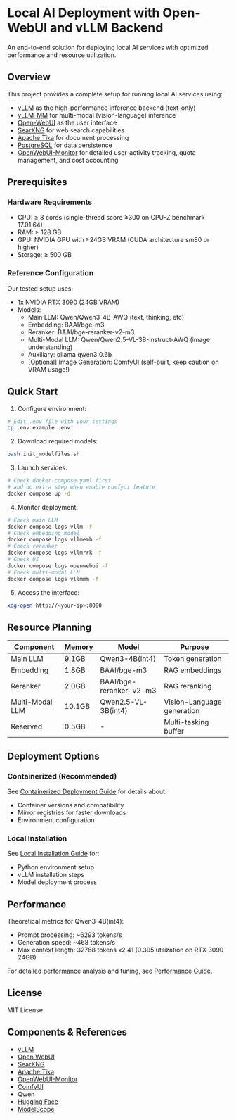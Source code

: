 # Local AI Deployment with Open-WebUI and vLLM Backend

An end-to-end solution for deploying local AI services with optimized performance and resource utilization.

## Overview

This project provides a complete setup for running local AI services using:
- [vLLM](https://docs.vllm.ai/) as the high-performance inference backend (text-only)
- [vLLM-MM](https://docs.vllm.ai/en/latest/multimodal.html) for multi-modal (vision-language) inference
- [Open-WebUI](https://openwebui.com/) as the user interface
- [SearXNG](https://docs.searxng.org/) for web search capabilities 
- [Apache Tika](https://github.com/apache/tika) for document processing
- [PostgreSQL](https://www.postgresql.org/) for data persistence
- [OpenWebUI-Monitor](https://github.com/VariantConst/OpenWebUI-Monitor) for detailed user-activity tracking, quota management, and cost accounting

## Prerequisites

### Hardware Requirements
- CPU: ≥ 8 cores (single-thread score ≥300 on CPU-Z benchmark 17.01.64)
- RAM: ≥ 128 GB
- GPU: NVIDIA GPU with ≥24GB VRAM (CUDA architecture sm80 or higher)
- Storage: ≥ 500 GB

### Reference Configuration
Our tested setup uses:
- 1x NVIDIA RTX 3090 (24GB VRAM)
- Models:
  - Main LLM: Qwen/Qwen3-4B-AWQ (text, thinking, etc)
  - Embedding: BAAI/bge-m3
  - Reranker: BAAI/bge-reranker-v2-m3
  - Multi-Modal LLM: Qwen/Qwen2.5-VL-3B-Instruct-AWQ (image understanding)
  - Auxiliary: ollama qwen3:0.6b
  - [Optional] Image Generation: ComfyUI (self-built, keep caution on VRAM usage!)

## Quick Start

1. Configure environment:
```bash
# Edit .env file with your settings
cp .env.example .env
```

2. Download required models:
```bash
bash init_modelfiles.sh
```

3. Launch services:
```bash
# Check docker-compose.yaml first
# and do extra step when enable comfyui feature
docker compose up -d
```

4. Monitor deployment:
```bash
# Check main LLM
docker compose logs vllm -f
# Check embedding model
docker compose logs vllmemb -f
# Check reranker
docker compose logs vllmrrk -f
# Check UI
docker compose logs openwebui -f
# Check multi-modal LLM
docker compose logs vllmmm -f
```

5. Access the interface:
```bash
xdg-open http://<your-ip>:8080
```

## Resource Planning

| Component | Memory | Model | Purpose |
|-----------|---------|-------|---------|
| Main LLM | 9.1GB | Qwen3-4B(int4) | Token generation |
| Embedding | 1.8GB | BAAI/bge-m3 | RAG embeddings |
| Reranker | 2.0GB | BAAI/bge-reranker-v2-m3 | RAG reranking |
| Multi-Modal LLM | 10.1GB | Qwen2.5-VL-3B(int4) | Vision-Language generation |
| Reserved | 0.5GB | - | Multi-tasking buffer |

## Deployment Options

### Containerized (Recommended)
See [Containerized Deployment Guide](docs/containerized-deployment.md) for details about:
- Container versions and compatibility  
- Mirror registries for faster downloads
- Environment configuration

### Local Installation 
See [Local Installation Guide](docs/local-installation.md) for:
- Python environment setup
- vLLM installation steps
- Model deployment process

## Performance

Theoretical metrics for Qwen3-4B(int4):
- Prompt processing:  ~6293 tokens/s
- Generation speed:   ~468 tokens/s  
- Max context length: 32768 tokens x2.41 (0.395 utilization on RTX 3090 24GB)

For detailed performance analysis and tuning, see [Performance Guide](docs/performance.md).

## License

MIT License

## Components & References

- [vLLM](https://docs.vllm.ai/)
- [Open WebUI](https://openwebui.com/)
- [SearXNG](https://docs.searxng.org/)
- [Apache Tika](https://github.com/apache/tika)
- [OpenWebUI-Monitor](https://github.com/VariantConst/OpenWebUI-Monitor)
- [ComfyUI](https://github.com/comfyanonymous/ComfyUI)
- [Qwen](https://qwenlm.github.io/)
- [Hugging Face](https://huggingface.co/)
- [ModelScope](https://www.modelscope.cn/)


